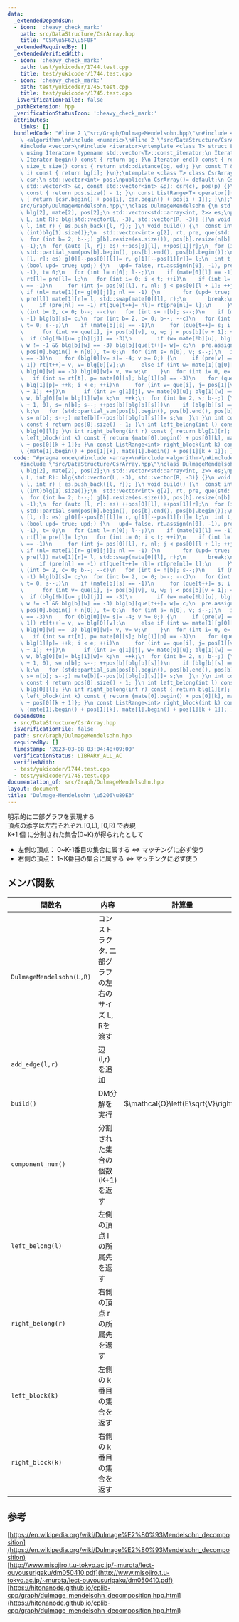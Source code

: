 ```yaml
---
data:
  _extendedDependsOn:
  - icon: ':heavy_check_mark:'
    path: src/DataStructure/CsrArray.hpp
    title: "CSR\u5F62\u5F0F"
  _extendedRequiredBy: []
  _extendedVerifiedWith:
  - icon: ':heavy_check_mark:'
    path: test/yukicoder/1744.test.cpp
    title: test/yukicoder/1744.test.cpp
  - icon: ':heavy_check_mark:'
    path: test/yukicoder/1745.test.cpp
    title: test/yukicoder/1745.test.cpp
  _isVerificationFailed: false
  _pathExtension: hpp
  _verificationStatusIcon: ':heavy_check_mark:'
  attributes:
    links: []
  bundledCode: "#line 2 \"src/Graph/DulmageMendelsohn.hpp\"\n#include <array>\n#include\
    \ <algorithm>\n#include <numeric>\n#line 2 \"src/DataStructure/CsrArray.hpp\"\n\
    #include <vector>\n#include <iterator>\ntemplate <class T> struct ListRange {\n\
    \ using Iterator= typename std::vector<T>::const_iterator;\n Iterator bg, ed;\n\
    \ Iterator begin() const { return bg; }\n Iterator end() const { return ed; }\n\
    \ size_t size() const { return std::distance(bg, ed); }\n const T &operator[](int\
    \ i) const { return bg[i]; }\n};\ntemplate <class T> class CsrArray {\n std::vector<T>\
    \ csr;\n std::vector<int> pos;\npublic:\n CsrArray()= default;\n CsrArray(const\
    \ std::vector<T> &c, const std::vector<int> &p): csr(c), pos(p) {}\n size_t size()\
    \ const { return pos.size() - 1; }\n const ListRange<T> operator[](int i) const\
    \ { return {csr.begin() + pos[i], csr.begin() + pos[i + 1]}; }\n};\n#line 6 \"\
    src/Graph/DulmageMendelsohn.hpp\"\nclass DulmageMendelsohn {\n std::vector<int>\
    \ blg[2], mate[2], pos[2];\n std::vector<std::array<int, 2>> es;\npublic:\n DulmageMendelsohn(int\
    \ L, int R): blg{std::vector(L, -3), std::vector(R, -3)} {}\n void add_edge(int\
    \ l, int r) { es.push_back({l, r}); }\n void build() {\n  const int n[]= {(int)blg[0].size(),\
    \ (int)blg[1].size()};\n  std::vector<int> g[2], rt, pre, que(std::max(n[0], n[1]));\n\
    \  for (int b= 2; b--;) g[b].resize(es.size()), pos[b].resize(n[b] + 1), mate[b].assign(n[b],\
    \ -1);\n  for (auto [l, r]: es) ++pos[0][l], ++pos[1][r];\n  for (int b= 2; b--;)\
    \ std::partial_sum(pos[b].begin(), pos[b].end(), pos[b].begin());\n  for (auto\
    \ [l, r]: es) g[0][--pos[0][l]]= r, g[1][--pos[1][r]]= l;\n  int t, k= 0;\n  for\
    \ (bool upd= true; upd;) {\n   upd= false, rt.assign(n[0], -1), pre.assign(n[0],\
    \ -1), t= 0;\n   for (int l= n[0]; l--;)\n    if (mate[0][l] == -1) que[t++]=\
    \ rt[l]= pre[l]= l;\n   for (int i= 0; i < t; ++i)\n    if (int l= que[i]; mate[0][rt[l]]\
    \ == -1)\n     for (int j= pos[0][l], r, nl; j < pos[0][l + 1]; ++j) {\n     \
    \ if (nl= mate[1][r= g[0][j]]; nl == -1) {\n       for (upd= true; r != -1; l=\
    \ pre[l]) mate[1][r]= l, std::swap(mate[0][l], r);\n       break;\n      }\n \
    \     if (pre[nl] == -1) rt[que[t++]= nl]= rt[pre[nl]= l];\n     }\n  }\n  for\
    \ (int b= 2, c= 0; b--; --c)\n   for (int s= n[b]; s--;)\n    if (mate[b][s] ==\
    \ -1) blg[b][s]= c;\n  for (int b= 2, c= 0; b--; --c)\n   for (int s= n[b], i=\
    \ t= 0; s--;)\n    if (mate[b][s] == -1)\n     for (que[t++]= s; i < t; ++i)\n\
    \      for (int v= que[i], j= pos[b][v], u, w; j < pos[b][v + 1]; ++j)\n     \
    \  if (blg[!b][u= g[b][j]] == -3)\n        if (w= mate[!b][u], blg[!b][u]= c;\
    \ w != -1 && blg[b][w] == -3) blg[b][que[t++]= w]= c;\n  pre.assign(pos[0].begin(),\
    \ pos[0].begin() + n[0]), t= 0;\n  for (int s= n[0], v; s--;)\n   if (blg[0][s]\
    \ == -3)\n    for (blg[0][v= s]= -4; v >= 0;) {\n     if (pre[v] == pos[0][v +\
    \ 1]) rt[t++]= v, v= blg[0][v];\n     else if (int w= mate[1][g[0][pre[v]++]];\
    \ blg[0][w] == -3) blg[0][w]= v, v= w;\n    }\n  for (int i= 0, e= 0; t--;)\n\
    \   if (int s= rt[t], p= mate[0][s]; blg[1][p] == -3)\n    for (que[e++]= p, blg[0][s]=\
    \ blg[1][p]= ++k; i < e; ++i)\n     for (int v= que[i], j= pos[1][v]; j < pos[1][v\
    \ + 1]; ++j)\n      if (int u= g[1][j], w= mate[0][u]; blg[1][w] == -3) que[e++]=\
    \ w, blg[0][u]= blg[1][w]= k;\n  ++k;\n  for (int b= 2, s; b--;) {\n   for (pos[b].assign(k\
    \ + 1, 0), s= n[b]; s--; ++pos[b][blg[b][s]])\n    if (blg[b][s] == -1) blg[b][s]=\
    \ k;\n   for (std::partial_sum(pos[b].begin(), pos[b].end(), pos[b].begin()),\
    \ s= n[b]; s--;) mate[b][--pos[b][blg[b][s]]]= s;\n  }\n }\n int component_num()\
    \ const { return pos[0].size() - 1; }\n int left_belong(int l) const { return\
    \ blg[0][l]; }\n int right_belong(int r) const { return blg[1][r]; }\n const ListRange<int>\
    \ left_block(int k) const { return {mate[0].begin() + pos[0][k], mate[0].begin()\
    \ + pos[0][k + 1]}; }\n const ListRange<int> right_block(int k) const { return\
    \ {mate[1].begin() + pos[1][k], mate[1].begin() + pos[1][k + 1]}; }\n};\n"
  code: "#pragma once\n#include <array>\n#include <algorithm>\n#include <numeric>\n\
    #include \"src/DataStructure/CsrArray.hpp\"\nclass DulmageMendelsohn {\n std::vector<int>\
    \ blg[2], mate[2], pos[2];\n std::vector<std::array<int, 2>> es;\npublic:\n DulmageMendelsohn(int\
    \ L, int R): blg{std::vector(L, -3), std::vector(R, -3)} {}\n void add_edge(int\
    \ l, int r) { es.push_back({l, r}); }\n void build() {\n  const int n[]= {(int)blg[0].size(),\
    \ (int)blg[1].size()};\n  std::vector<int> g[2], rt, pre, que(std::max(n[0], n[1]));\n\
    \  for (int b= 2; b--;) g[b].resize(es.size()), pos[b].resize(n[b] + 1), mate[b].assign(n[b],\
    \ -1);\n  for (auto [l, r]: es) ++pos[0][l], ++pos[1][r];\n  for (int b= 2; b--;)\
    \ std::partial_sum(pos[b].begin(), pos[b].end(), pos[b].begin());\n  for (auto\
    \ [l, r]: es) g[0][--pos[0][l]]= r, g[1][--pos[1][r]]= l;\n  int t, k= 0;\n  for\
    \ (bool upd= true; upd;) {\n   upd= false, rt.assign(n[0], -1), pre.assign(n[0],\
    \ -1), t= 0;\n   for (int l= n[0]; l--;)\n    if (mate[0][l] == -1) que[t++]=\
    \ rt[l]= pre[l]= l;\n   for (int i= 0; i < t; ++i)\n    if (int l= que[i]; mate[0][rt[l]]\
    \ == -1)\n     for (int j= pos[0][l], r, nl; j < pos[0][l + 1]; ++j) {\n     \
    \ if (nl= mate[1][r= g[0][j]]; nl == -1) {\n       for (upd= true; r != -1; l=\
    \ pre[l]) mate[1][r]= l, std::swap(mate[0][l], r);\n       break;\n      }\n \
    \     if (pre[nl] == -1) rt[que[t++]= nl]= rt[pre[nl]= l];\n     }\n  }\n  for\
    \ (int b= 2, c= 0; b--; --c)\n   for (int s= n[b]; s--;)\n    if (mate[b][s] ==\
    \ -1) blg[b][s]= c;\n  for (int b= 2, c= 0; b--; --c)\n   for (int s= n[b], i=\
    \ t= 0; s--;)\n    if (mate[b][s] == -1)\n     for (que[t++]= s; i < t; ++i)\n\
    \      for (int v= que[i], j= pos[b][v], u, w; j < pos[b][v + 1]; ++j)\n     \
    \  if (blg[!b][u= g[b][j]] == -3)\n        if (w= mate[!b][u], blg[!b][u]= c;\
    \ w != -1 && blg[b][w] == -3) blg[b][que[t++]= w]= c;\n  pre.assign(pos[0].begin(),\
    \ pos[0].begin() + n[0]), t= 0;\n  for (int s= n[0], v; s--;)\n   if (blg[0][s]\
    \ == -3)\n    for (blg[0][v= s]= -4; v >= 0;) {\n     if (pre[v] == pos[0][v +\
    \ 1]) rt[t++]= v, v= blg[0][v];\n     else if (int w= mate[1][g[0][pre[v]++]];\
    \ blg[0][w] == -3) blg[0][w]= v, v= w;\n    }\n  for (int i= 0, e= 0; t--;)\n\
    \   if (int s= rt[t], p= mate[0][s]; blg[1][p] == -3)\n    for (que[e++]= p, blg[0][s]=\
    \ blg[1][p]= ++k; i < e; ++i)\n     for (int v= que[i], j= pos[1][v]; j < pos[1][v\
    \ + 1]; ++j)\n      if (int u= g[1][j], w= mate[0][u]; blg[1][w] == -3) que[e++]=\
    \ w, blg[0][u]= blg[1][w]= k;\n  ++k;\n  for (int b= 2, s; b--;) {\n   for (pos[b].assign(k\
    \ + 1, 0), s= n[b]; s--; ++pos[b][blg[b][s]])\n    if (blg[b][s] == -1) blg[b][s]=\
    \ k;\n   for (std::partial_sum(pos[b].begin(), pos[b].end(), pos[b].begin()),\
    \ s= n[b]; s--;) mate[b][--pos[b][blg[b][s]]]= s;\n  }\n }\n int component_num()\
    \ const { return pos[0].size() - 1; }\n int left_belong(int l) const { return\
    \ blg[0][l]; }\n int right_belong(int r) const { return blg[1][r]; }\n const ListRange<int>\
    \ left_block(int k) const { return {mate[0].begin() + pos[0][k], mate[0].begin()\
    \ + pos[0][k + 1]}; }\n const ListRange<int> right_block(int k) const { return\
    \ {mate[1].begin() + pos[1][k], mate[1].begin() + pos[1][k + 1]}; }\n};"
  dependsOn:
  - src/DataStructure/CsrArray.hpp
  isVerificationFile: false
  path: src/Graph/DulmageMendelsohn.hpp
  requiredBy: []
  timestamp: '2023-03-08 03:04:48+09:00'
  verificationStatus: LIBRARY_ALL_AC
  verifiedWith:
  - test/yukicoder/1744.test.cpp
  - test/yukicoder/1745.test.cpp
documentation_of: src/Graph/DulmageMendelsohn.hpp
layout: document
title: "Dulmage-Mendelsohn \u5206\u89E3"
---
```

明示的に二部グラフを表現する \
頂点の添字は左右それぞれ [0,L), [0,R) で表現 \
K+1 個 に分割された集合(0~K)が得られたとして
- 左側の頂点： 0~K-1番目の集合に属する $\iff$ マッチングに必ず使う
- 右側の頂点： 1~K番目の集合に属する $\iff$ マッチングに必ず使う

## メンバ関数

| 関数名                   | 内容                                                | 計算量                              |
| ------------------------ | --------------------------------------------------- | ----------------------------------- |
| `DulmageMendelsohn(L,R)` | コンストラクタ. 二部グラフの左右のサイズ L, Rを渡す |                                     |
| `add_edge(l,r)`          | 辺 (l,r) を追加                                     |                                     |
| `build()`                | DM分解を実行                                        | $\mathcal{O}\left(E\sqrt{V}\right)$ |
| `component_num()`        | 分割された集合の個数(K+1)を返す                     |                                     |
| `left_belong(l)`         | 左側の頂点 l の所属先を返す                         |                                     |
| `right_belong(r)`        | 右側の頂点 r の所属先を返す                         |                                     |
| `left_block(k)`          | 左側の k 番目の集合を返す                           |                                     |
| `right_block(k)`         | 右側の k 番目の集合を返す                           |                                     |

## 参考
[https://en.wikipedia.org/wiki/Dulmage%E2%80%93Mendelsohn_decomposition](https://en.wikipedia.org/wiki/Dulmage%E2%80%93Mendelsohn_decomposition) \
[http://www.misojiro.t.u-tokyo.ac.jp/~murota/lect-ouyousurigaku/dm050410.pdf](http://www.misojiro.t.u-tokyo.ac.jp/~murota/lect-ouyousurigaku/dm050410.pdf) \
[https://hitonanode.github.io/cplib-cpp/graph/dulmage_mendelsohn_decomposition.hpp.html](https://hitonanode.github.io/cplib-cpp/graph/dulmage_mendelsohn_decomposition.hpp.html)